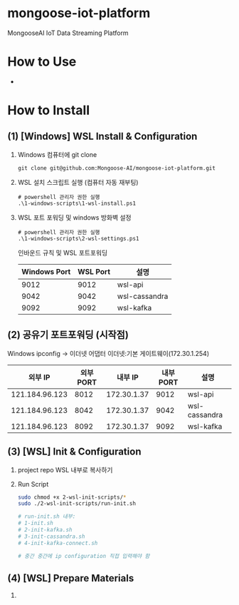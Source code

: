 # mongoose-iot-platform
MongooseAI IoT Data Streaming Platform

# How to Use

-

# How to Install

## (1) [Windows] WSL Install & Configuration

1. Windows 컴퓨터에 git clone

    ```
    git clone git@github.com:Mongoose-AI/mongoose-iot-platform.git
    ```

1. WSL 설치 스크립트 실행 (컴퓨터 자동 재부팅)

    ```
    # powershell 관리자 권한 실행
    .\1-windows-scripts\1-wsl-install.ps1
    ```

2. WSL 포트 포워딩 및 windows 방화벽 설정

    ```
    # powershell 관리자 권한 실행
    .\1-windows-scripts\2-wsl-settings.ps1
    ```

    인바운드 규칙 및 WSL 포트포워딩

    |Windows Port|WSL Port|설명|
    |--|--|--|
    |9012|9012|wsl-api|
    |9042|9042|wsl-cassandra|
    |9092|9092|wsl-kafka|

## (2) 공유기 포트포워딩 (시작점)

Windows ipconfig -> 이더넷 어댑터 이더넷:기본 게이트웨이(172.30.1.254)

|외부 IP|외부 PORT|내부 IP|내부 PORT|설명|
|--|--|--|--|--|
|121.184.96.123|8012|172.30.1.37|9012|wsl-api|
|121.184.96.123|8042|172.30.1.37|9042|wsl-cassandra|
|121.184.96.123|8092|172.30.1.37|9092|wsl-kafka|

## (3) [WSL] Init & Configuration

1. project repo WSL 내부로 복사하기
2. Run Script

    ```bash
    sudo chmod +x 2-wsl-init-scripts/*
    sudo ./2-wsl-init-scripts/run-init.sh

    # run-init.sh 내부:
    # 1-init.sh
    # 2-init-kafka.sh
    # 3-init-cassandra.sh
    # 4-init-kafka-connect.sh

    # 중간 중간에 ip configuration 직접 입력해야 함
    ```

## (4) [WSL] Prepare Materials

1.
